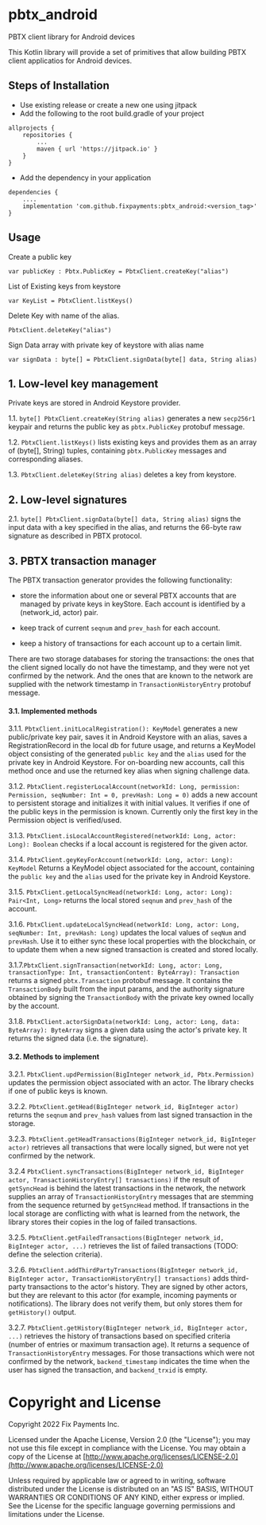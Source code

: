 # pbtx_android

PBTX client library for Android devices

This Kotlin library will provide a set of primitives that allow building PBTX client applicatios for
Android devices.

## Steps of Installation

- Use existing release or create a new one using jitpack
- Add the following to the root build.gradle of your project

```
allprojects {
	repositories {
	    ...
		maven { url 'https://jitpack.io' }
	}
}
```

- Add the dependency in your application

```
dependencies {
    ....
    implementation 'com.github.fixpayments:pbtx_android:<version_tag>'
}
```

## Usage

Create a public key

``
var publicKey : Pbtx.PublicKey = PbtxClient.createKey("alias")
``

List of Existing keys from keystore

``
var KeyList = PbtxClient.listKeys()
``

Delete Key with name of the alias.

``
PbtxClient.deleteKey("alias")
``

Sign Data array with private key of keystore with alias name

``
var signData : byte[] = PbtxClient.signData(byte[] data, String alias)
``

## 1. Low-level key management

Private keys are stored in Android Keystore provider.

1.1. `byte[] PbtxClient.createKey(String alias)` generates a new `secp256r1` keypair and returns the
public key as `pbtx.PublicKey` protobuf message.

1.2. `PbtxClient.listKeys()` lists existing keys and provides them as an array of (byte[], String)
tuples, containing `pbtx.PublicKey` messages and corresponding aliases.

1.3. `PbtxClient.deleteKey(String alias)` deletes a key from keystore.

## 2. Low-level signatures

2.1. `byte[] PbtxClient.signData(byte[] data, String alias)` signs the input data with a key
specified in the alias, and returns the 66-byte raw signature as described in PBTX protocol.

## 3. PBTX transaction manager

The PBTX transaction generator provides the following functionality:

* store the information about one or several PBTX accounts that are managed by private keys in
  keyStore. Each account is identified by a (network_id, actor) pair.

* keep track of current `seqnum` and `prev_hash` for each account.

* keep a history of transactions for each account up to a certain limit.

There are two storage databases for storing the transactions: the ones that the client signed
locally do not have the timestamp, and they were not yet confirmed by the network. And the ones that
are known to the network are supplied with the network timestamp in `TransactionHistoryEntry`
protobuf message.

#### 3.1. Implemented methods

3.1.1. `PbtxClient.initLocalRegistration(): KeyModel` generates a new public/private key pair, saves it
in Android Keystore with an alias, saves a RegistrationRecord in the local db for future usage, and
returns a KeyModel object consisting of the generated `public key` and the `alias` used for the
private key in Android Keystore. For on-boarding new accounts, call this method once and use the
returned key alias when signing challenge data.

3.1.2. `PbtxClient.registerLocalAccount(networkId: Long, permission: Permission, seqNumber: Int = 0, prevHash: Long = 0)`
adds a new account to persistent storage and initializes it with initial values. It verifies if one
of the public keys in the permission is known. Currently only the first key in the Permission object
is verified/used.

3.1.3. `PbtxClient.isLocalAccountRegistered(networkId: Long, actor: Long): Boolean`
checks if a local account is registered for the given actor.

3.1.4. `PbtxClient.geyKeyForAccount(networkId: Long, actor: Long): KeyModel`
Returns a KeyModel object associated for the account, containing the `public key` and the `alias` used for the
private key in Android Keystore.

3.1.5. `PbtxClient.getLocalSyncHead(networkId: Long, actor: Long): Pair<Int, Long>` returns the
local stored `seqnum` and `prev_hash` of the account.

3.1.6. `PbtxClient.updateLocalSyncHead(networkId: Long, actor: Long, seqNumber: Int, prevHash: Long)`
updates the local values of `seqNum` and `prevHash`. Use it to either sync these local properties
with the blockchain, or to update them when a new signed transaction is created and stored locally.

3.1.7.`PbtxClient.signTransaction(networkId: Long, actor: Long, transactionType: Int, transactionContent: ByteArray): Transaction`
returns a signed `pbtx.Transaction` protobuf message. It contains the `TransactionBody` built from
the input params, and the authority signature obtained by signing the `TransactionBody` with the
private key owned locally by the account.

3.1.8. `PbtxClient.actorSignData(networkId: Long, actor: Long, data: ByteArray): ByteArray`
signs a given data using the actor's private key. It returns the signed data (i.e. the signature). 

#### 3.2. Methods to implement

3.2.1. `PbtxClient.updPermission(BigInteger network_id, Pbtx.Permission)` updates the permission
object associated with an actor. The library checks if one of public keys is known.

3.2.2. `PbtxClient.getHead(BigInteger network_id, BigInteger actor)` returns the `seqnum`
and `prev_hash` values from last signed transaction in the storage.

3.2.3. `PbtxClient.getHeadTransactions(BigInteger network_id, BigInteger actor)` retrieves all
transactions that were locally signed, but were not yet confirmed by the network.

3.2.4 `PbtxClient.syncTransactions(BigInteger network_id, BigInteger actor, TransactionHistoryEntry[] transactions)`
if the result of `getSyncHead` is behind the latest transactions in the network, the network
supplies an array of `TransactionHistoryEntry` messages that are stemming from the sequence returned
by `getSyncHead` method. If transactions in the local storage are conflicting with what is learned
from the network, the library stores their copies in the log of failed transactions.

3.2.5. `PbtxClient.getFailedTransactions(BigInteger network_id, BigInteger actor, ...)` retrieves
the list of failed transactions (TODO: define the selection criteria).

3.2.6. `PbtxClient.addThirdPartyTransactions(BigInteger network_id, BigInteger actor, TransactionHistoryEntry[] transactions)`
adds third-party transactions to the actor's history. They are signed by other actors, but they are
relevant to this actor (for example, incoming payments or notifications). The library does not
verify them, but only stores them for `getHistory()` output.

3.2.7. `PbtxClient.getHistory(BigInteger network_id, BigInteger actor, ...)` retrieves the history
of transactions based on specified criteria (number of entries or maximum transaction age). It
returns a sequence of `TransactionHistoryEntry` messages. For those transactions which were not
confirmed by the network, `backend_timestamp` indicates the time when the user has signed the
transaction, and `backend_trxid` is empty.


Copyright and License
=====================

Copyright 2022 Fix Payments Inc.

Licensed under the Apache License, Version 2.0 (the "License"); you may not use this file except in
compliance with the License. You may obtain a copy of the License at
[http://www.apache.org/licenses/LICENSE-2.0](http://www.apache.org/licenses/LICENSE-2.0)

Unless required by applicable law or agreed to in writing, software distributed under the License is
distributed on an "AS IS" BASIS, WITHOUT WARRANTIES OR CONDITIONS OF ANY KIND, either express or
implied. See the License for the specific language governing permissions and limitations under the
License.

